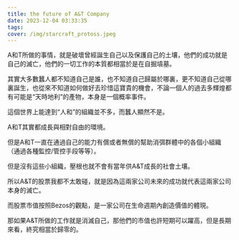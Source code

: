 ```yaml
---
title: the future of A&T Company
date: 2023-12-04 03:33:35
tags:
cover: /img/starcraft_protoss.jpeg
---
```


A和T所做的事情，就是破壞曾經誕生自己以及保護自己的土壤，他們的成功就是自己的滅亡，他們的一切工作的本質都相當於是在自掘墳墓。

其實大多數蠶人都不知道自己是誰，也不知道自己歸屬於哪裏，更不知道自己從哪裏誕生，也從來不知道如何做好去珍惜這寶貴的機會，不論一個人的過去多輝煌都有可能是“天時地利”的產物，本身是一個概率事件。

這個世界上能達到“人和”的組織並不多，而蠶人顯然不是。

A和T其實都成長與相對自由的環境。

但是A和T一直在通過自己的能力有償或者無償的幫助消弭群體中的各個小組織（通過各種監控/管控手段等等）。

但是沒有這些小組織，壓根也就不會有當年供A&T成長的社會土壤。

所以A&T的股票我都不太敢碰，就是因為這兩家公司未來的成功就代表這兩家公司本身的滅亡。

而股票市值按照Bezos的觀點，是一家公司在生命週期內創造價值的體現。

那如果A&T所做的工作就是消滅自己，那他們的市值也許短期可以躍高，但是長期來看，終究相當於歸零的。
